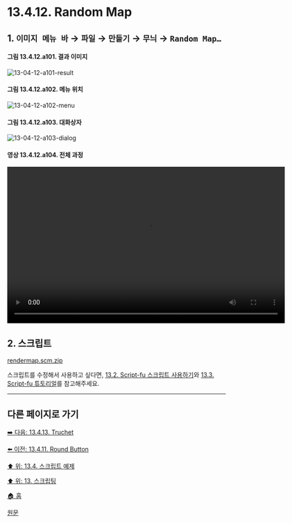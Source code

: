 # 13.4.12. Random Map

## 1. `이미지 메뉴 바` → `파일` → `만들기` → `무늬` → `Random Map…`

#### 그림 13.4.12.a101. 결과 이미지
![13-04-12-a101-result](https://github.com/wonder13662/gimp/assets/15767104/9c41243a-1320-4317-95cb-cb7f06ac273f)

#### 그림 13.4.12.a102. 메뉴 위치
![13-04-12-a102-menu](https://github.com/wonder13662/gimp/assets/15767104/e0369b51-f746-4d0e-9b75-3bf599cb9c30)

#### 그림 13.4.12.a103. 대화상자
![13-04-12-a103-dialog](https://github.com/wonder13662/gimp/assets/15767104/84fcbb27-d68e-440e-883c-c82dbd38d0a6)

#### 영상 13.4.12.a104. 전체 과정
<video controls="controls" width="640" height="360" src="https://github.com/wonder13662/gimp/assets/15767104/12652c84-1186-4d51-8131-0cddcab02fe4"></video>

## 2. 스크립트
[rendermap.scm.zip](https://github.com/wonder13662/gimp/files/14737389/rendermap.scm.zip)

스크립트를 수정해서 사용하고 싶다면, [13.2. Script-fu 스크립트 사용하기](./13-02-00-using-script-fu-scripts.md)와 [13.3. Script-fu 튜토리얼](./13-03-00-a-script-fu-tutorial.md)를 참고해주세요.

***

## 다른 페이지로 가기
[➡️ 다음: 13.4.13. Truchet](./13-04-13-truchet.md)

[⬅️ 이전: 13.4.11. Round Button](./13-04-11-round_button.md)

[⬆️ 위: 13.4. 스크립트 예제](./13-04-00-script_examples.md)

[⬆️ 위: 13. 스크립팅](./13-00-scripting.md)

[🏠 홈](./00-home.md)

[원문](https://docs.gimp.org/2.10/ko/gimp-using-text.html#idm7428)
